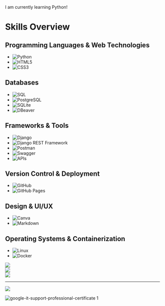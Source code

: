 
I am currently learning Python!

# Skills Overview

## **Programming Languages & Web Technologies**
- ![Python](https://img.shields.io/badge/python-3670A0?style=for-the-badge&logo=python&logoColor=ffdd54)
- ![HTML5](https://img.shields.io/badge/html5-%23E34F26.svg?style=for-the-badge&logo=html5&logoColor=white)
- ![CSS3](https://img.shields.io/badge/css3-%231572B6.svg?style=for-the-badge&logo=css3&logoColor=white)

## **Databases**
- ![SQL](https://img.shields.io/badge/-SQL-003B57?style=for-the-badge&logo=database&logoColor=white)
- ![PostgreSQL](https://img.shields.io/badge/PostgreSQL-blue?style=for-the-badge)
- ![SQLite](https://img.shields.io/badge/SQLite-003B57?style=for-the-badge&logo=sqlite&logoColor=white)
- ![DBeaver](https://img.shields.io/badge/DBeaver-%23000000?style=for-the-badge&logo=dbeaver&logoColor=white)

## **Frameworks & Tools**
- ![Django](https://img.shields.io/badge/Django-blue?style=for-the-badge)
- ![Django REST Framework](https://img.shields.io/badge/Django_REST_Framework-REST_API-green?style=for-the-badge&logo=django&logoColor=white)
- ![Postman](https://img.shields.io/badge/Postman-%23FF6C37?style=for-the-badge&logo=postman&logoColor=white)
- ![Swagger](https://img.shields.io/badge/Swagger-API-blue?style=for-the-badge&logo=swagger&logoColor=white)
- ![APIs](https://img.shields.io/badge/API's-blue?style=for-the-badge)

## **Version Control & Deployment**
- ![GitHub](https://img.shields.io/badge/github-%23121011.svg?style=for-the-badge&logo=github&logoColor=white)
- ![GitHub Pages](https://img.shields.io/badge/github%20pages-121013?style=for-the-badge&logo=github&logoColor=white)

## **Design & UI/UX**
- ![Canva](https://img.shields.io/badge/Canva-%2300C4CC.svg?style=for-the-badge&logo=Canva&logoColor=white)
- ![Markdown](https://img.shields.io/badge/markdown-%23000000.svg?style=for-the-badge&logo=markdown&logoColor=white)

## **Operating Systems & Containerization**
- ![Linux](https://img.shields.io/badge/Linux-OS-FCC624?style=for-the-badge&logo=linux&logoColor=black)
- ![Docker](https://img.shields.io/badge/Docker-Container-2496ED?style=for-the-badge&logo=docker&logoColor=white)














![](https://github-readme-stats.vercel.app/api?username=LeonZerr&theme=blueberry&hide_border=true&include_all_commits=true&count_private=true)<br/>
![](https://github-readme-streak-stats.herokuapp.com/?user=LeonZerr&theme=blueberry&hide_border=true)<br/>
![](https://github-readme-stats.vercel.app/api/top-langs/?username=LeonZerr&theme=blueberry&hide_border=true&include_all_commits=true&count_private=true&layout=compact)
	

---
[![](https://visitcount.itsvg.in/api?id=LeonZerr&icon=0&color=0)](https://visitcount.itsvg.in)

![google-it-support-professional-certificate 1](https://github.com/LeonZerr/LeonZerr/assets/169882053/40b5be52-bb53-4a26-aea6-f3e6de8516db)


<!-- Proudly created with GPRM ( https://gprm.itsvg.in ) -->

